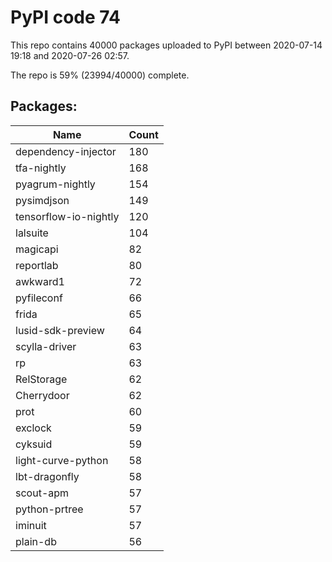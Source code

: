# PyPI code 74

This repo contains 40000 packages uploaded to PyPI between 
2020-07-14 19:18 and 2020-07-26 02:57.

The repo is 59% (23994/40000) complete.

## Packages:

| Name  | Count |
| ----- | ----- |
| dependency-injector | 180 |
| tfa-nightly | 168 |
| pyagrum-nightly | 154 |
| pysimdjson | 149 |
| tensorflow-io-nightly | 120 |
| lalsuite | 104 |
| magicapi | 82 |
| reportlab | 80 |
| awkward1 | 72 |
| pyfileconf | 66 |
| frida | 65 |
| lusid-sdk-preview | 64 |
| scylla-driver | 63 |
| rp | 63 |
| RelStorage | 62 |
| Cherrydoor | 62 |
| prot | 60 |
| exclock | 59 |
| cyksuid | 59 |
| light-curve-python | 58 |
| lbt-dragonfly | 58 |
| scout-apm | 57 |
| python-prtree | 57 |
| iminuit | 57 |
| plain-db | 56 |


